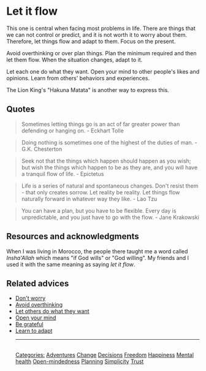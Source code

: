 # Let it flow

This one is central when facing most problems in life. There are things that we can not control or predict, and it is not worth it to worry about them. Therefore, let things flow and adapt to them. Focus on the present.

Avoid overthinking or over plan things. Plan the minimum required and then let them flow. When the situation changes, adapt to it.

Let each one do what they want. Open your mind to other people's likes and opinions. Learn from others' behaviors and experiences.

The Lion King's "Hakuna Matata" is another way to express this.

## Quotes


> Sometimes letting things go is an act of far greater power than defending or hanging on. - Eckhart Tolle

> Doing nothing is sometimes one of the highest of the duties of man. - G.K. Chesterton

> Seek not that the things which happen should happen as you wish; but wish the things which happen to be as they are, and you will have a tranquil flow of life. - Epictetus

> Life is a series of natural and spontaneous changes. Don't resist them - that only creates sorrow. Let reality be reality. Let things flow naturally forward in whatever way they like. - Lao Tzu

> You can have a plan, but you have to be flexible. Every day is unpredictable, and you just have to go with the flow. - Jane Krakowski

## Resources and acknowledgments

When I was living in Morocco, the people there taught me a word called _Insha'Allah_ which means "if God wills" or "God willing".  My friends and I used it with the same meaning as saying _let it flow_.

## Related advices

- [Don't worry](Don't%20worry/index.md)
- [Avoid overthinking](Avoid%20overthinking/index.md)
- [Let others do what they want](Let%20others%20do%20what%20they%20want/index.md)
- [Open your mind](Open%20your%20mind/index.md)
- [Be grateful](Be%20grateful/index.md)
- [Learn to adapt](Learn%20to%20adapt/index.md)<hr/><br/>[Categories:](Categories/index.md) [Adventures](Categories/Adventures.md) [Change](Categories/Change.md) [Decisions](Categories/Decisions.md) [Freedom](Categories/Freedom.md) [Happiness](Categories/Happiness.md) [Mental health](Categories/Mental%20health.md) [Open-mindedness](Categories/Open-mindedness.md) [Planning](Categories/Planning.md) [Simplicity](Categories/Simplicity.md) [Trust](Categories/Trust.md)